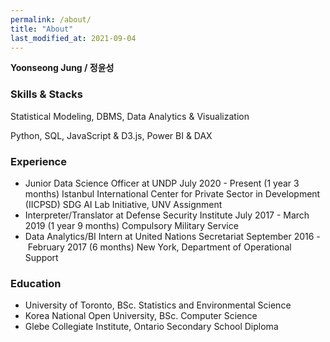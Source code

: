 ```yaml
---
permalink: /about/
title: "About"
last_modified_at: 2021-09-04
---
```


**Yoonseong Jung / 정윤성**

### Skills & Stacks

Statistical Modeling, DBMS, Data Analytics & Visualization

Python, SQL, JavaScript & D3.js, Power BI & DAX

### Experience

- Junior Data Science Officer at UNDP
July 2020 - Present (1 year 3 months)
Istanbul International Center for Private Sector in Development (IICPSD)
SDG AI Lab Initiative, UNV Assignment
- Interpreter/Translator at Defense Security Institute
July 2017 - March 2019 (1 year 9 months)
Compulsory Military Service
- Data Analytics/BI Intern at United Nations Secretariat
September 2016 - February 2017 (6 months)
New York, Department of Operational Support

### Education

- University of Toronto, BSc. Statistics and Environmental Science
- Korea National Open University, BSc. Computer Science
- Glebe Collegiate Institute, Ontario Secondary School Diploma